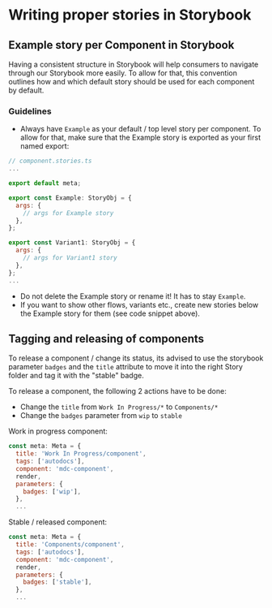 # Writing proper stories in Storybook

## Example story per Component in Storybook

Having a consistent structure in Storybook will help consumers to navigate
through our Storybook more easily. To allow for that, this convention outlines
how and which default story should be used for each component by default.

### Guidelines

- Always have `Example` as your default / top level story per component. To
  allow for that, make sure that the Example story is exported as your first
  named export:

```javascript
// component.stories.ts
...

export default meta;

export const Example: StoryObj = {
  args: {
    // args for Example story
  },
};

export const Variant1: StoryObj = {
  args: {
    // args for Variant1 story
  },
};
...
```

- Do not delete the Example story or rename it! It has to stay `Example`.
- If you want to show other flows, variants etc., create new stories below the
  Example story for them (see code snippet above).

## Tagging and releasing of components

To release a component / change its status, its advised to use the storybook
parameter `badges` and the `title` attribute to move it into the right Story
folder and tag it with the "stable" badge.

To release a component, the following 2 actions have to be done:

- Change the `title` from `Work In Progress/*` to `Components/*`
- Change the `badges` parameter from `wip` to `stable`

Work in progress component:

```javascript
const meta: Meta = {
  title: 'Work In Progress/component',
  tags: ['autodocs'],
  component: 'mdc-component',
  render,
  parameters: {
    badges: ['wip'],
  },
  ...
```

Stable / released component:

```javascript
const meta: Meta = {
  title: 'Components/component',
  tags: ['autodocs'],
  component: 'mdc-component',
  render,
  parameters: {
    badges: ['stable'],
  },
  ...
```
